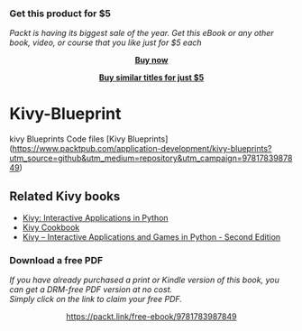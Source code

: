 
### Get this product for $5

<i>Packt is having its biggest sale of the year. Get this eBook or any other book, video, or course that you like just for $5 each</i>


<b><p align='center'>[Buy now](https://packt.link/9781783987849)</p></b>


<b><p align='center'>[Buy similar titles for just $5](https://subscription.packtpub.com/search)</p></b>


# Kivy-Blueprint
kivy Blueprints Code files
[Kivy Blueprints] (https://www.packtpub.com/application-development/kivy-blueprints?utm_source=github&utm_medium=repository&utm_campaign=9781783987849)

## Related Kivy books

* [Kivy: Interactive Applications in Python](https://www.packtpub.com/application-development/kivy-interactive-applications-python?utm_source=github&utm_medium=repository&utm_campaign=9781783281596)
* [Kivy Cookbook](https://www.packtpub.com/application-development/kivy-cookbook?utm_source=github&utm_medium=repository&utm_campaign=9781783987382)
* [Kivy – Interactive Applications and Games in Python - Second Edition](https://www.packtpub.com/application-development/kivy-%E2%80%93-interactive-applications-and-games-python-second-edition?utm_source=github&utm_medium=repository&utm_campaign=9781785286926)

### Download a free PDF

 <i>If you have already purchased a print or Kindle version of this book, you can get a DRM-free PDF version at no cost.<br>Simply click on the link to claim your free PDF.</i>
<p align="center"> <a href="https://packt.link/free-ebook/9781783987849">https://packt.link/free-ebook/9781783987849 </a> </p>